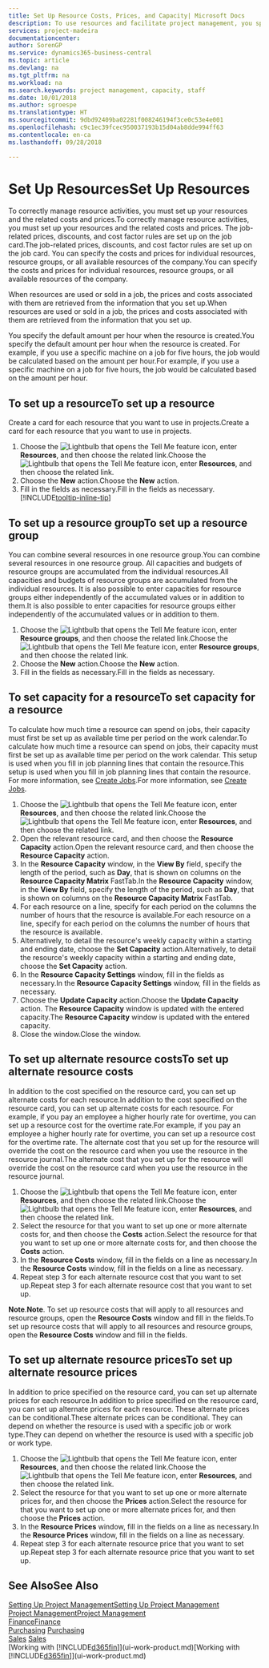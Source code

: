 ```yaml
---
title: Set Up Resource Costs, Prices, and Capacity| Microsoft Docs
description: To use resources and facilitate project management, you specify costs and prices for individual resources or resource groups, and set the resource capacity.
services: project-madeira
documentationcenter: 
author: SorenGP
ms.service: dynamics365-business-central
ms.topic: article
ms.devlang: na
ms.tgt_pltfrm: na
ms.workload: na
ms.search.keywords: project management, capacity, staff
ms.date: 10/01/2018
ms.author: sgroespe
ms.translationtype: HT
ms.sourcegitcommit: 9dbd92409ba02281f008246194f3ce0c53e4e001
ms.openlocfilehash: c9c1ec39fcec950037193b15d04ab8dde994ff63
ms.contentlocale: en-ca
ms.lasthandoff: 09/28/2018

---
```

# <a name="set-up-resources"></a><span data-ttu-id="53c2b-103">Set Up Resources</span><span class="sxs-lookup"><span data-stu-id="53c2b-103">Set Up Resources</span></span>
<span data-ttu-id="53c2b-104">To correctly manage resource activities, you must set up your resources and the related costs and prices.</span><span class="sxs-lookup"><span data-stu-id="53c2b-104">To correctly manage resource activities, you must set up your resources and the related costs and prices.</span></span> <span data-ttu-id="53c2b-105">The job-related prices, discounts, and cost factor rules are set up on the job card.</span><span class="sxs-lookup"><span data-stu-id="53c2b-105">The job-related prices, discounts, and cost factor rules are set up on the job card.</span></span> <span data-ttu-id="53c2b-106">You can specify the costs and prices for individual resources, resource groups, or all available resources of the company.</span><span class="sxs-lookup"><span data-stu-id="53c2b-106">You can specify the costs and prices for individual resources, resource groups, or all available resources of the company.</span></span>

<span data-ttu-id="53c2b-107">When resources are used or sold in a job, the prices and costs associated with them are retrieved from the information that you set up.</span><span class="sxs-lookup"><span data-stu-id="53c2b-107">When resources are used or sold in a job, the prices and costs associated with them are retrieved from the information that you set up.</span></span>

<span data-ttu-id="53c2b-108">You specify the default amount per hour when the resource is created.</span><span class="sxs-lookup"><span data-stu-id="53c2b-108">You specify the default amount per hour when the resource is created.</span></span> <span data-ttu-id="53c2b-109">For example, if you use a specific machine on a job for five hours, the job would be calculated based on the amount per hour.</span><span class="sxs-lookup"><span data-stu-id="53c2b-109">For example, if you use a specific machine on a job for five hours, the job would be calculated based on the amount per hour.</span></span>

## <a name="to-set-up-a-resource"></a><span data-ttu-id="53c2b-110">To set up a resource</span><span class="sxs-lookup"><span data-stu-id="53c2b-110">To set up a resource</span></span>
<span data-ttu-id="53c2b-111">Create a card for each resource that you want to use in projects.</span><span class="sxs-lookup"><span data-stu-id="53c2b-111">Create a card for each resource that you want to use in projects.</span></span>

1. <span data-ttu-id="53c2b-112">Choose the ![Lightbulb that opens the Tell Me feature](media/ui-search/search_small.png "Tell me what you want to do") icon, enter **Resources**, and then choose the related link.</span><span class="sxs-lookup"><span data-stu-id="53c2b-112">Choose the ![Lightbulb that opens the Tell Me feature](media/ui-search/search_small.png "Tell me what you want to do") icon, enter **Resources**, and then choose the related link.</span></span>
2. <span data-ttu-id="53c2b-113">Choose the **New** action.</span><span class="sxs-lookup"><span data-stu-id="53c2b-113">Choose the **New** action.</span></span>
3. <span data-ttu-id="53c2b-114">Fill in the fields as necessary.</span><span class="sxs-lookup"><span data-stu-id="53c2b-114">Fill in the fields as necessary.</span></span> [!INCLUDE[tooltip-inline-tip](includes/tooltip-inline-tip_md.md)]  

## <a name="to-set-up-a-resource-group"></a><span data-ttu-id="53c2b-115">To set up a resource group</span><span class="sxs-lookup"><span data-stu-id="53c2b-115">To set up a resource group</span></span>
<span data-ttu-id="53c2b-116">You can combine several resources in one resource group.</span><span class="sxs-lookup"><span data-stu-id="53c2b-116">You can combine several resources in one resource group.</span></span> <span data-ttu-id="53c2b-117">All capacities and budgets of resource groups are accumulated from the individual resources.</span><span class="sxs-lookup"><span data-stu-id="53c2b-117">All capacities and budgets of resource groups are accumulated from the individual resources.</span></span> <span data-ttu-id="53c2b-118">It is also possible to enter capacities for resource groups either independently of the accumulated values or in addition to them.</span><span class="sxs-lookup"><span data-stu-id="53c2b-118">It is also possible to enter capacities for resource groups either independently of the accumulated values or in addition to them.</span></span>

1. <span data-ttu-id="53c2b-119">Choose the ![Lightbulb that opens the Tell Me feature](media/ui-search/search_small.png "Tell me what you want to do") icon, enter **Resource groups**, and then choose the related link.</span><span class="sxs-lookup"><span data-stu-id="53c2b-119">Choose the ![Lightbulb that opens the Tell Me feature](media/ui-search/search_small.png "Tell me what you want to do") icon, enter **Resource groups**, and then choose the related link.</span></span>
2. <span data-ttu-id="53c2b-120">Choose the **New** action.</span><span class="sxs-lookup"><span data-stu-id="53c2b-120">Choose the **New** action.</span></span>
3. <span data-ttu-id="53c2b-121">Fill in the fields as necessary.</span><span class="sxs-lookup"><span data-stu-id="53c2b-121">Fill in the fields as necessary.</span></span>

## <a name="to-set-capacity-for-a-resource"></a><span data-ttu-id="53c2b-122">To set capacity for a resource</span><span class="sxs-lookup"><span data-stu-id="53c2b-122">To set capacity for a resource</span></span>
<span data-ttu-id="53c2b-123">To calculate how much time a resource can spend on jobs, their capacity must first be set up as available time per period on the work calendar.</span><span class="sxs-lookup"><span data-stu-id="53c2b-123">To calculate how much time a resource can spend on jobs, their capacity must first be set up as available time per period on the work calendar.</span></span> <span data-ttu-id="53c2b-124">This setup is used when you fill in job planning lines that contain the resource.</span><span class="sxs-lookup"><span data-stu-id="53c2b-124">This setup is used when you fill in job planning lines that contain the resource.</span></span> <span data-ttu-id="53c2b-125">For more information, see [Create Jobs](projects-how-create-jobs.md).</span><span class="sxs-lookup"><span data-stu-id="53c2b-125">For more information, see [Create Jobs](projects-how-create-jobs.md).</span></span>

1. <span data-ttu-id="53c2b-126">Choose the ![Lightbulb that opens the Tell Me feature](media/ui-search/search_small.png "Tell me what you want to do") icon, enter **Resources**, and then choose the related link.</span><span class="sxs-lookup"><span data-stu-id="53c2b-126">Choose the ![Lightbulb that opens the Tell Me feature](media/ui-search/search_small.png "Tell me what you want to do") icon, enter **Resources**, and then choose the related link.</span></span>
2. <span data-ttu-id="53c2b-127">Open the relevant resource card, and then choose the **Resource Capacity** action.</span><span class="sxs-lookup"><span data-stu-id="53c2b-127">Open the relevant resource card, and then choose the **Resource Capacity** action.</span></span>
3. <span data-ttu-id="53c2b-128">In the **Resource Capacity** window, in the **View By** field, specify the length of the period, such as **Day**, that is shown on columns on the **Resource Capacity Matrix** FastTab.</span><span class="sxs-lookup"><span data-stu-id="53c2b-128">In the **Resource Capacity** window, in the **View By** field, specify the length of the period, such as **Day**, that is shown on columns on the **Resource Capacity Matrix** FastTab.</span></span>
4. <span data-ttu-id="53c2b-129">For each resource on a line, specify for each period on the columns the number of hours that the resource is available.</span><span class="sxs-lookup"><span data-stu-id="53c2b-129">For each resource on a line, specify for each period on the columns the number of hours that the resource is available.</span></span>
5. <span data-ttu-id="53c2b-130">Alternatively, to detail the resource's weekly capacity within a starting and ending date, choose the **Set Capacity** action.</span><span class="sxs-lookup"><span data-stu-id="53c2b-130">Alternatively, to detail the resource's weekly capacity within a starting and ending date, choose the **Set Capacity** action.</span></span>
6. <span data-ttu-id="53c2b-131">In the **Resource Capacity Settings** window, fill in the fields as necessary.</span><span class="sxs-lookup"><span data-stu-id="53c2b-131">In the **Resource Capacity Settings** window, fill in the fields as necessary.</span></span>
7. <span data-ttu-id="53c2b-132">Choose the **Update Capacity** action.</span><span class="sxs-lookup"><span data-stu-id="53c2b-132">Choose the **Update Capacity** action.</span></span> <span data-ttu-id="53c2b-133">The **Resource Capacity** window is updated with the entered capacity.</span><span class="sxs-lookup"><span data-stu-id="53c2b-133">The **Resource Capacity** window is updated with the entered capacity.</span></span>
8. <span data-ttu-id="53c2b-134">Close the window.</span><span class="sxs-lookup"><span data-stu-id="53c2b-134">Close the window.</span></span>

## <a name="to-set-up-alternate-resource-costs"></a><span data-ttu-id="53c2b-135">To set up alternate resource costs</span><span class="sxs-lookup"><span data-stu-id="53c2b-135">To set up alternate resource costs</span></span>
<span data-ttu-id="53c2b-136">In addition to the cost specified on the resource card, you can set up alternate costs for each resource.</span><span class="sxs-lookup"><span data-stu-id="53c2b-136">In addition to the cost specified on the resource card, you can set up alternate costs for each resource.</span></span> <span data-ttu-id="53c2b-137">For example, if you pay an employee a higher hourly rate for overtime, you can set up a resource cost for the overtime rate.</span><span class="sxs-lookup"><span data-stu-id="53c2b-137">For example, if you pay an employee a higher hourly rate for overtime, you can set up a resource cost for the overtime rate.</span></span> <span data-ttu-id="53c2b-138">The alternate cost that you set up for the resource will override the cost on the resource card when you use the resource in the resource journal.</span><span class="sxs-lookup"><span data-stu-id="53c2b-138">The alternate cost that you set up for the resource will override the cost on the resource card when you use the resource in the resource journal.</span></span>

1. <span data-ttu-id="53c2b-139">Choose the ![Lightbulb that opens the Tell Me feature](media/ui-search/search_small.png "Tell me what you want to do") icon, enter **Resources**, and then choose the related link.</span><span class="sxs-lookup"><span data-stu-id="53c2b-139">Choose the ![Lightbulb that opens the Tell Me feature](media/ui-search/search_small.png "Tell me what you want to do") icon, enter **Resources**, and then choose the related link.</span></span>  
2. <span data-ttu-id="53c2b-140">Select the resource for that you want to set up one or more alternate costs for, and then choose the **Costs** action.</span><span class="sxs-lookup"><span data-stu-id="53c2b-140">Select the resource for that you want to set up one or more alternate costs for, and then choose the **Costs** action.</span></span>  
3. <span data-ttu-id="53c2b-141">In the **Resource Costs** window, fill in the fields on a line as necessary.</span><span class="sxs-lookup"><span data-stu-id="53c2b-141">In the **Resource Costs** window, fill in the fields on a line as necessary.</span></span>  
4. <span data-ttu-id="53c2b-142">Repeat step 3 for each alternate resource cost that you want to set up.</span><span class="sxs-lookup"><span data-stu-id="53c2b-142">Repeat step 3 for each alternate resource cost that you want to set up.</span></span>

<span data-ttu-id="53c2b-143">**Note**.</span><span class="sxs-lookup"><span data-stu-id="53c2b-143">**Note**.</span></span> <span data-ttu-id="53c2b-144">To set up resource costs that will apply to all resources and resource groups, open the **Resource Costs** window and fill in the fields.</span><span class="sxs-lookup"><span data-stu-id="53c2b-144">To set up resource costs that will apply to all resources and resource groups, open the **Resource Costs** window and fill in the fields.</span></span>

## <a name="to-set-up-alternate-resource-prices"></a><span data-ttu-id="53c2b-145">To set up alternate resource prices</span><span class="sxs-lookup"><span data-stu-id="53c2b-145">To set up alternate resource prices</span></span>
<span data-ttu-id="53c2b-146">In addition to price specified on the resource card, you can set up alternate prices for each resource.</span><span class="sxs-lookup"><span data-stu-id="53c2b-146">In addition to price specified on the resource card, you can set up alternate prices for each resource.</span></span> <span data-ttu-id="53c2b-147">These alternate prices can be conditional.</span><span class="sxs-lookup"><span data-stu-id="53c2b-147">These alternate prices can be conditional.</span></span> <span data-ttu-id="53c2b-148">They can depend on whether the resource is used with a specific job or work type.</span><span class="sxs-lookup"><span data-stu-id="53c2b-148">They can depend on whether the resource is used with a specific job or work type.</span></span>

1. <span data-ttu-id="53c2b-149">Choose the ![Lightbulb that opens the Tell Me feature](media/ui-search/search_small.png "Tell me what you want to do") icon, enter **Resources**, and then choose the related link.</span><span class="sxs-lookup"><span data-stu-id="53c2b-149">Choose the ![Lightbulb that opens the Tell Me feature](media/ui-search/search_small.png "Tell me what you want to do") icon, enter **Resources**, and then choose the related link.</span></span>
2. <span data-ttu-id="53c2b-150">Select the resource for that you want to set up one or more alternate prices for, and then choose the **Prices** action.</span><span class="sxs-lookup"><span data-stu-id="53c2b-150">Select the resource for that you want to set up one or more alternate prices for, and then choose the **Prices** action.</span></span>
3. <span data-ttu-id="53c2b-151">In the **Resource Prices** window, fill in the fields on a line as necessary.</span><span class="sxs-lookup"><span data-stu-id="53c2b-151">In the **Resource Prices** window, fill in the fields on a line as necessary.</span></span>
4. <span data-ttu-id="53c2b-152">Repeat step 3 for each alternate resource price that you want to set up.</span><span class="sxs-lookup"><span data-stu-id="53c2b-152">Repeat step 3 for each alternate resource price that you want to set up.</span></span>

## <a name="see-also"></a><span data-ttu-id="53c2b-153">See Also</span><span class="sxs-lookup"><span data-stu-id="53c2b-153">See Also</span></span>
[<span data-ttu-id="53c2b-154">Setting Up Project Management</span><span class="sxs-lookup"><span data-stu-id="53c2b-154">Setting Up Project Management</span></span>](projects-setup-projects.md)  
[<span data-ttu-id="53c2b-155">Project Management</span><span class="sxs-lookup"><span data-stu-id="53c2b-155">Project Management</span></span>](projects-manage-projects.md)  
[<span data-ttu-id="53c2b-156">Finance</span><span class="sxs-lookup"><span data-stu-id="53c2b-156">Finance</span></span>](finance.md)  
<span data-ttu-id="53c2b-157">[Purchasing](purchasing-manage-purchasing.md)       </span><span class="sxs-lookup"><span data-stu-id="53c2b-157">[Purchasing](purchasing-manage-purchasing.md)       </span></span>  
<span data-ttu-id="53c2b-158">[Sales](sales-manage-sales.md)    </span><span class="sxs-lookup"><span data-stu-id="53c2b-158">[Sales](sales-manage-sales.md)    </span></span>  
<span data-ttu-id="53c2b-159">[Working with [!INCLUDE[d365fin](includes/d365fin_md.md)]](ui-work-product.md)</span><span class="sxs-lookup"><span data-stu-id="53c2b-159">[Working with [!INCLUDE[d365fin](includes/d365fin_md.md)]](ui-work-product.md)</span></span>  


